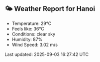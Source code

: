 <!-- WEATHER-START -->
## 🌤 Weather Report for Hanoi

- Temperature: 29°C
- Feels like: 36°C
- Conditions: clear sky
- Humidity: 87%
- Wind Speed: 3.02 m/s

Last updated: 2025-09-03 16:27:42 UTC
<!-- WEATHER-END -->
